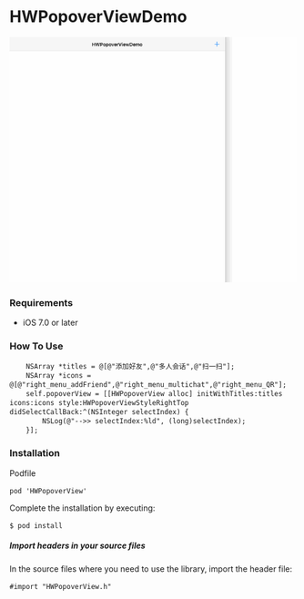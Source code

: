 # HWPopoverViewDemo

 

![](0928_1.gif)


### Requirements

* iOS 7.0 or later
	

### How To Use

```
	NSArray *titles = @[@"添加好友",@"多人会话",@"扫一扫"];
    NSArray *icons = @[@"right_menu_addFriend",@"right_menu_multichat",@"right_menu_QR"];
    self.popoverView = [[HWPopoverView alloc] initWithTitles:titles icons:icons style:HWPopoverViewStyleRightTop didSelectCallBack:^(NSInteger selectIndex) {
        NSLog(@"-->> selectIndex:%ld", (long)selectIndex);
    }];

```

### Installation
 
Podfile

```
pod 'HWPopoverView'
```

Complete the installation by executing:

```
$ pod install
```

##### Import headers in your source files

In the source files where you need to use the library, import the header file:

```
#import "HWPopoverView.h"
```

